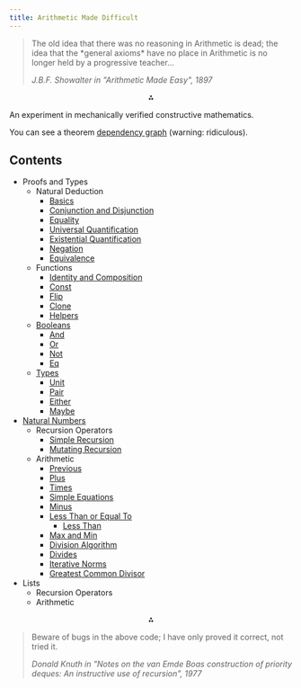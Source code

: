 ```yaml
---
title: Arithmetic Made Difficult
---
```


<blockquote>
The old idea that there was no reasoning in Arithmetic is dead; the idea that the *general axioms* have no place in Arithmetic is no longer held by a progressive teacher...

<cite>J.B.F. Showalter in "Arithmetic Made Easy", 1897</cite>
</blockquote>

<p style="text-align: center;">⁂</p>

An experiment in mechanically verified constructive mathematics.

You can see a theorem [dependency graph](/images/dependency-graph.png) (warning: ridiculous).

Contents
--------

* Proofs and Types
  * Natural Deduction
    * [Basics](/src/Proof/Basics.html)
    * [Conjunction and Disjunction](/src/Proof/ConjDisj.html)
    * [Equality](/src/Proof/Equality.html)
    * [Universal Quantification](/src/Proof/ForAll.html)
    * [Existential Quantification](/src/Proof/Exists.html)
    * [Negation](/src/Proof/Neg.html)
    * [Equivalence](/src/Proof/Equiv.html)
  * Functions
    * [Identity and Composition](/src/Functions/IdComp.html)
    * [Const](/src/Functions/Const.html)
    * [Flip](/src/Functions/Flip.html)
    * [Clone](/src/Functions/Clone.html)
    * [Helpers](/src/Functions/Helpers.html)
  * [Booleans](/src/Booleans.html)
    * [And](/src/Booleans/And.html)
    * [Or](/src/Booleans/Or.html)
    * [Not](/src/Booleans/Not.html)
    * [Eq](/src/Booleans/Eq.html)
  * [Types](/src/Types.html)
    * [Unit](/src/Types/Unit.html)
    * [Pair](/src/Types/Pair.html)
    * [Either](/src/Types/Either.html)
    * [Maybe](/src/Types/Maybe.html)
* [Natural Numbers](/src/Naturals.html)
  * Recursion Operators
    * [Simple Recursion](/src/Naturals/SimpleRecursion.html)
    * [Mutating Recursion](/src/Naturals/MutatingRecursion.html)
  * Arithmetic
    * [Previous](/src/Naturals/Previous.html)
    * [Plus](/src/Naturals/Plus.html)
    * [Times](/src/Naturals/Times.html)
    * [Simple Equations](/src/Naturals/SimpleEquations.html)
    * [Minus](/src/Naturals/Minus.html)
    * [Less Than or Equal To](/src/Naturals/LessThanOrEqualTo.html)
      * [Less Than](/src/Naturals/LessThan.html)
    * [Max and Min](/src/Naturals/MaxAndMin.html)
    * [Division Algorithm](/src/Naturals/DivisionAlgorithm.html)
    * [Divides](/src/Naturals/Divides.html)
    * [Iterative Norms](/src/Naturals/IterativeNorm.html)
    * [Greatest Common Divisor](/src/Naturals/GreatestCommonDivisor.html)
* Lists
    * Recursion Operators
    * Arithmetic

<p style="text-align: center;">⁂</p>

<blockquote>
Beware of bugs in the above code; I have only proved it correct, not tried it.

<cite>Donald Knuth in "Notes on the van Emde Boas construction of priority deques: An instructive use of recursion", 1977</cite>
</blockquote>
